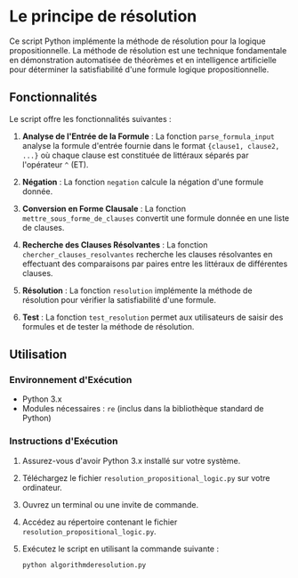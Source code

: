 # Le principe de résolution 

Ce script Python implémente la méthode de résolution pour la logique propositionnelle. La méthode de résolution est une technique fondamentale en démonstration automatisée de théorèmes et en intelligence artificielle pour déterminer la satisfiabilité d'une formule logique propositionnelle.

## Fonctionnalités

Le script offre les fonctionnalités suivantes :

1. **Analyse de l'Entrée de la Formule** : La fonction `parse_formula_input` analyse la formule d'entrée fournie dans le format `{clause1, clause2, ...}` où chaque clause est constituée de littéraux séparés par l'opérateur `^` (ET).

2. **Négation** : La fonction `negation` calcule la négation d'une formule donnée.

3. **Conversion en Forme Clausale** : La fonction `mettre_sous_forme_de_clauses` convertit une formule donnée en une liste de clauses.

4. **Recherche des Clauses Résolvantes** : La fonction `chercher_clauses_resolvantes` recherche les clauses résolvantes en effectuant des comparaisons par paires entre les littéraux de différentes clauses.

5. **Résolution** : La fonction `resolution` implémente la méthode de résolution pour vérifier la satisfiabilité d'une formule.

6. **Test** : La fonction `test_resolution` permet aux utilisateurs de saisir des formules et de tester la méthode de résolution.

## Utilisation

### Environnement d'Exécution

- Python 3.x
- Modules nécessaires : `re` (inclus dans la bibliothèque standard de Python)

### Instructions d'Exécution

1. Assurez-vous d'avoir Python 3.x installé sur votre système.
2. Téléchargez le fichier `resolution_propositional_logic.py` sur votre ordinateur.
3. Ouvrez un terminal ou une invite de commande.
4. Accédez au répertoire contenant le fichier `resolution_propositional_logic.py`.
5. Exécutez le script en utilisant la commande suivante :

   ```bash
   python algorithmderesolution.py
